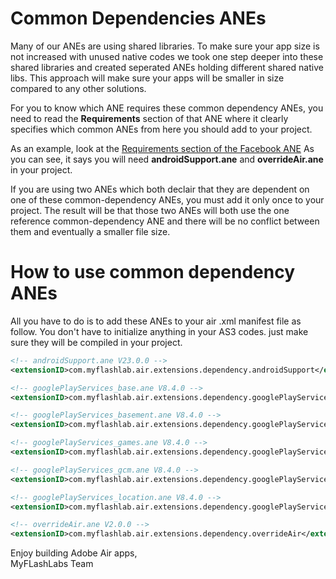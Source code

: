 # Common Dependencies ANEs
Many of our ANEs are using shared libraries. To make sure your app size is not increased with unused native codes we took one step deeper into these shared libraries and created seperated ANEs holding different shared native libs. This approach will make sure your apps will be smaller in size compared to any other solutions.

For you to know which ANE requires these common dependency ANEs, you need to read the **Requirements** section of that ANE where it clearly specifies which common ANEs from here you should add to your project.

As an example, look at the [Requirements section of the Facebook ANE](https://github.com/myflashlab/facebook-ANE#requirements) As you can see, it says you will need **androidSupport.ane** and **overrideAir.ane** in your project.

If you are using two ANEs which both declair that they are dependent on one of these common-dependency ANEs, you must add it only once to your project. The result will be that those two ANEs will both use the one reference common-dependency ANE and there will be no conflict between them and eventually a smaller file size.

# How to use common dependency ANEs
All you have to do is to add these ANEs to your air .xml manifest file as follow. You don't have to initialize anything in your AS3 codes. just make sure they will be compiled in your project.

```xml
<!-- androidSupport.ane V23.0.0 -->
<extensionID>com.myflashlab.air.extensions.dependency.androidSupport</extensionID>

<!-- googlePlayServices_base.ane V8.4.0 -->
<extensionID>com.myflashlab.air.extensions.dependency.googlePlayServices.base</extensionID>

<!-- googlePlayServices_basement.ane V8.4.0 -->
<extensionID>com.myflashlab.air.extensions.dependency.googlePlayServices.basement</extensionID>

<!-- googlePlayServices_games.ane V8.4.0 -->
<extensionID>com.myflashlab.air.extensions.dependency.googlePlayServices.games</extensionID>

<!-- googlePlayServices_gcm.ane V8.4.0 -->
<extensionID>com.myflashlab.air.extensions.dependency.googlePlayServices.gcm</extensionID>

<!-- googlePlayServices_location.ane V8.4.0 -->
<extensionID>com.myflashlab.air.extensions.dependency.googlePlayServices.location</extensionID>

<!-- overrideAir.ane V2.0.0 -->
<extensionID>com.myflashlab.air.extensions.dependency.overrideAir</extensionID>
```

Enjoy building Adobe Air apps,  
MyFLashLabs Team